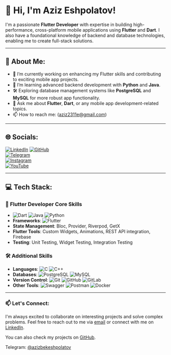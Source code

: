 # 👋 Hi, I'm Aziz Eshpolatov!

I'm a passionate **Flutter Developer** with expertise in building high-performance, cross-platform mobile applications using **Flutter** and **Dart**. I also have a foundational knowledge of backend and database technologies, enabling me to create full-stack solutions.

---

## 💼 About Me:
- 🔭 I’m currently working on enhancing my Flutter skills and contributing to exciting mobile app projects.
- 🌱 I’m learning advanced backend development with **Python** and **Java**.
- 🛠️ Exploring database management systems like **PostgreSQL** and **MySQL** for more robust app functionality.
- 💬 Ask me about **Flutter**, **Dart**, or any mobile app development-related topics.
- 📫 How to reach me: (aziz2311e@gmail.com)

---

## 🌐 Socials:
[![LinkedIn](https://img.shields.io/badge/LinkedIn-%230077B5.svg?style=for-the-badge&logo=linkedin&logoColor=white)](https://www.linkedin.com/in/aziz23/) 
[![GitHub](https://img.shields.io/badge/GitHub-%23121011.svg?style=for-the-badge&logo=github&logoColor=white)](https://github.com/AzizEshpolatov)  
[![Telegram](https://img.shields.io/badge/Telegram-%2300ADD8.svg?style=for-the-badge&logo=telegram&logoColor=white)](https://t.me/azizbek_eshpolatov)  
[![Instagram](https://img.shields.io/badge/Instagram-%23E4405F.svg?style=for-the-badge&logo=instagram&logoColor=white)](https://www.instagram.com/azizbek_eshpolatov__/)  
[![YouTube](https://img.shields.io/badge/YouTube-%23FF0000.svg?style=for-the-badge&logo=youtube&logoColor=white)](https://www.youtube.com/@aziz2311E)  

---

## 💻 Tech Stack:

### 🌟 **Flutter Developer Core Skills**
- ![Dart](https://img.shields.io/badge/Dart-%230175C2.svg?style=for-the-badge&logo=dart&logoColor=white)
  ![Java](https://img.shields.io/badge/Java-%23ED8B00.svg?style=for-the-badge&logo=java&logoColor=white)
  ![Python](https://img.shields.io/badge/Python-%2314354C.svg?style=for-the-badge&logo=python&logoColor=white)
- **Frameworks**: ![Flutter](https://img.shields.io/badge/Flutter-%2302569B.svg?style=for-the-badge&logo=flutter&logoColor=white)
- **State Management**: Bloc, Provider, Riverpod, GetX
- **Flutter Tools**: Custom Widgets, Animations, REST API integration, Firebase
- **Testing**: Unit Testing, Widget Testing, Integration Testing

### 🛠️ **Additional Skills**
- **Languages**: ![C](https://img.shields.io/badge/C-%2300599C.svg?style=for-the-badge&logo=c&logoColor=white) 
  ![C++](https://img.shields.io/badge/C++-%2300599C.svg?style=for-the-badge&logo=cplusplus&logoColor=white)
- **Databases**: ![PostgreSQL](https://img.shields.io/badge/PostgreSQL-%23316192.svg?style=for-the-badge&logo=postgresql&logoColor=white) 
  ![MySQL](https://img.shields.io/badge/MySQL-%2300f.svg?style=for-the-badge&logo=mysql&logoColor=white)
- **Version Control**: ![Git](https://img.shields.io/badge/Git-%23F05033.svg?style=for-the-badge&logo=git&logoColor=white) 
  ![GitHub](https://img.shields.io/badge/GitHub-%23121011.svg?style=for-the-badge&logo=github&logoColor=white) 
  ![GitLab](https://img.shields.io/badge/GitLab-%23181717.svg?style=for-the-badge&logo=gitlab&logoColor=white)
- **Other Tools**: ![Swagger](https://img.shields.io/badge/Swagger-%2385EA2D.svg?style=for-the-badge&logo=swagger&logoColor=black) 
  ![Postman](https://img.shields.io/badge/Postman-%23FF6C37.svg?style=for-the-badge&logo=postman&logoColor=white) 
  ![Docker](https://img.shields.io/badge/Docker-%230db7ed.svg?style=for-the-badge&logo=docker&logoColor=white)

---

### 📫 Let's Connect:
I'm always excited to collaborate on interesting projects and solve complex problems. Feel free to reach out to me via [email](mailto:azizeshpolatov@example.com) or connect with me on [LinkedIn](https://www.linkedin.com/in/aziz23/).

You can also check my projects on [GitHub](https://github.com/AzizEshpolatov).

Telegram: [@azizbekeshpolatov](https://t.me/azizbek_eshpolatov)

